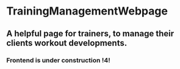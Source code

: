 # TrainingManagementWebpage
## A helpful  page for trainers, to manage their clients workout developments.

### Frontend is under construction !4!

